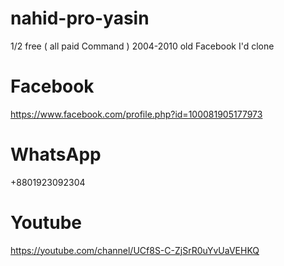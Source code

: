 # nahid-pro-yasin
1/2 free ( all paid Command ) 2004-2010 old Facebook I'd clone

# Facebook

https://www.facebook.com/profile.php?id=100081905177973

# WhatsApp

+8801923092304

# Youtube

https://youtube.com/channel/UCf8S-C-ZjSrR0uYvUaVEHKQ
